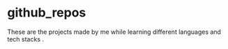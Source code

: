 # github_repos
 These are the projects made by me while learning different languages and tech stacks .
